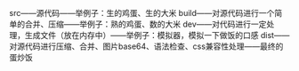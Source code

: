 src——源代码——举例子：生的鸡蛋、生的大米
build——对源代码进行一个简单的合并、压缩——举例子：熟的鸡蛋、数的大米
dev——对代码进行一定处理，生成文件（放在内存中）——举例子：模拟器，模拟一下做饭的口感
dist——对源代码进行压缩、合并、图片base64、语法检查、css兼容性处理——最终的蛋炒饭